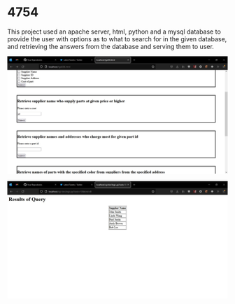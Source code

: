 # 4754
This project used an apache server, html, python and a mysql database to provide the user with options as to what to search for in the 
given database, and retrieving the answers from the database and serving them to user.

![plot](inputScreengrab.jpg)

![plot](outputScreengrab.jpg)